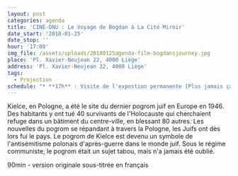 ```yaml
---
layout: post
categories: agenda
title: 'CINÉ-ONU : Le Voyage de Bogdan à La Cité Miroir'
date_start: '2018-01-25'
date_stop: ''
hour: '17:00'
img_file: /assets/uploads/20180125agenda-film-bogdansjourney.jpg
place: 'Pl. Xavier-Neujean 22, 4000 Liège'
address: 'Pl. Xavier-Neujean 22, 4000 Liège'
tags:
  - Projection
schedule: "* **17h** : Visite de l'expostion permanente [Plus jamais ça !](http://www.territoires-memoire.be/plusjamaisca)\n* **19h** : projection de Bogdan's Journey\n* **20h30** : conversation avec [Jérôme Jamin](http://www.jeromejamin.be/?utm_source=Cin%C3%A9-ONU&utm_campaign=c44a7d76a1-EMAIL_CAMPAIGN_2018_01_09&utm_medium=email&utm_term=0_c6db569337-c44a7d76a1-), Président des Territoires de la Mémoire et [Brigit Van Hout](http://unric.org/fr/les-visages-de-lonu/4626-birgit-van-hout?utm_source=Cin%C3%A9-ONU&utm_campaign=c44a7d76a1-EMAIL_CAMPAIGN_2018_01_09&utm_medium=email&utm_term=0_c6db569337-c44a7d76a1-), Directrice du Haut Commissariat des Nations Unies aux droits de l'homme\r\r\n* Après la conversation - drink offert et visite de l'exposition temporaire [L'État trompeur : le pouvoir de la propagande nazie](https://www.google.com/culturalinstitute/beta/exhibit/l%E2%80%99%C3%A9tat-trompeur/MgJiSSb7oRR7Jg?hl=fr)"
---
```

Kielce, en Pologne, a été le site du dernier pogrom juif en Europe en 1946. Des habitants y ont tué 40 survivants de l'Holocauste qui cherchaient refuge dans un bâtiment du centre-ville, en blessant 80 autres. Les nouvelles du pogrom se répandant à travers la Pologne, les Juifs ont dès lors fui le pays. Le pogrom de Kielce est devenu un symbole de l'antisémitisme polonais d'après-guerre dans le monde juif. Sous le régime communiste, le pogrom était un sujet tabou, mais n'a jamais été oublié.

90min - version originale sous-titrée en français
